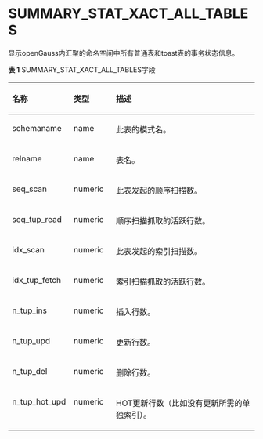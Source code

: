 # SUMMARY\_STAT\_XACT\_ALL\_TABLES

显示openGauss内汇聚的命名空间中所有普通表和toast表的事务状态信息。

**表 1**  SUMMARY\_STAT\_XACT\_ALL\_TABLES字段

<a name="zh-cn_topic_0237122601_table15289132975914"></a>
<table><thead align="left"><tr id="zh-cn_topic_0237122601_row18397102925915"><th class="cellrowborder" valign="top" width="18.96%" id="mcps1.2.4.1.1"><p id="zh-cn_topic_0237122601_p939742905911"><a name="zh-cn_topic_0237122601_p939742905911"></a><a name="zh-cn_topic_0237122601_p939742905911"></a><strong id="zh-cn_topic_0237122601_b93971029175910"><a name="zh-cn_topic_0237122601_b93971029175910"></a><a name="zh-cn_topic_0237122601_b93971029175910"></a>名称</strong></p>
</th>
<th class="cellrowborder" valign="top" width="17.39%" id="mcps1.2.4.1.2"><p id="zh-cn_topic_0237122601_p3398172955910"><a name="zh-cn_topic_0237122601_p3398172955910"></a><a name="zh-cn_topic_0237122601_p3398172955910"></a><strong id="zh-cn_topic_0237122601_b14398329115910"><a name="zh-cn_topic_0237122601_b14398329115910"></a><a name="zh-cn_topic_0237122601_b14398329115910"></a>类型</strong></p>
</th>
<th class="cellrowborder" valign="top" width="63.65%" id="mcps1.2.4.1.3"><p id="zh-cn_topic_0237122601_p10398729135918"><a name="zh-cn_topic_0237122601_p10398729135918"></a><a name="zh-cn_topic_0237122601_p10398729135918"></a><strong id="zh-cn_topic_0237122601_b2039852975916"><a name="zh-cn_topic_0237122601_b2039852975916"></a><a name="zh-cn_topic_0237122601_b2039852975916"></a>描述</strong></p>
</th>
</tr>
</thead>
<tbody><tr id="zh-cn_topic_0237122601_row16398122965911"><td class="cellrowborder" valign="top" width="18.96%" headers="mcps1.2.4.1.1 "><p id="zh-cn_topic_0237122601_p93981029145917"><a name="zh-cn_topic_0237122601_p93981029145917"></a><a name="zh-cn_topic_0237122601_p93981029145917"></a>schemaname</p>
</td>
<td class="cellrowborder" valign="top" width="17.39%" headers="mcps1.2.4.1.2 "><p id="zh-cn_topic_0237122601_p43981429155913"><a name="zh-cn_topic_0237122601_p43981429155913"></a><a name="zh-cn_topic_0237122601_p43981429155913"></a>name</p>
</td>
<td class="cellrowborder" valign="top" width="63.65%" headers="mcps1.2.4.1.3 "><p id="zh-cn_topic_0237122601_p1239912913597"><a name="zh-cn_topic_0237122601_p1239912913597"></a><a name="zh-cn_topic_0237122601_p1239912913597"></a>此表的模式名。</p>
</td>
</tr>
<tr id="zh-cn_topic_0237122601_row1939912975918"><td class="cellrowborder" valign="top" width="18.96%" headers="mcps1.2.4.1.1 "><p id="zh-cn_topic_0237122601_p339992905913"><a name="zh-cn_topic_0237122601_p339992905913"></a><a name="zh-cn_topic_0237122601_p339992905913"></a>relname</p>
</td>
<td class="cellrowborder" valign="top" width="17.39%" headers="mcps1.2.4.1.2 "><p id="zh-cn_topic_0237122601_p8399629185915"><a name="zh-cn_topic_0237122601_p8399629185915"></a><a name="zh-cn_topic_0237122601_p8399629185915"></a>name</p>
</td>
<td class="cellrowborder" valign="top" width="63.65%" headers="mcps1.2.4.1.3 "><p id="zh-cn_topic_0237122601_p1939942975918"><a name="zh-cn_topic_0237122601_p1939942975918"></a><a name="zh-cn_topic_0237122601_p1939942975918"></a>表名。</p>
</td>
</tr>
<tr id="zh-cn_topic_0237122601_row7399152985912"><td class="cellrowborder" valign="top" width="18.96%" headers="mcps1.2.4.1.1 "><p id="zh-cn_topic_0237122601_p1539982955912"><a name="zh-cn_topic_0237122601_p1539982955912"></a><a name="zh-cn_topic_0237122601_p1539982955912"></a>seq_scan</p>
</td>
<td class="cellrowborder" valign="top" width="17.39%" headers="mcps1.2.4.1.2 "><p id="zh-cn_topic_0237122601_p63994293591"><a name="zh-cn_topic_0237122601_p63994293591"></a><a name="zh-cn_topic_0237122601_p63994293591"></a>numeric</p>
</td>
<td class="cellrowborder" valign="top" width="63.65%" headers="mcps1.2.4.1.3 "><p id="zh-cn_topic_0237122601_p93991929165915"><a name="zh-cn_topic_0237122601_p93991929165915"></a><a name="zh-cn_topic_0237122601_p93991929165915"></a>此表发起的顺序扫描数。</p>
</td>
</tr>
<tr id="zh-cn_topic_0237122601_row1039919293593"><td class="cellrowborder" valign="top" width="18.96%" headers="mcps1.2.4.1.1 "><p id="zh-cn_topic_0237122601_p739910295597"><a name="zh-cn_topic_0237122601_p739910295597"></a><a name="zh-cn_topic_0237122601_p739910295597"></a>seq_tup_read</p>
</td>
<td class="cellrowborder" valign="top" width="17.39%" headers="mcps1.2.4.1.2 "><p id="zh-cn_topic_0237122601_p14001529195918"><a name="zh-cn_topic_0237122601_p14001529195918"></a><a name="zh-cn_topic_0237122601_p14001529195918"></a>numeric</p>
</td>
<td class="cellrowborder" valign="top" width="63.65%" headers="mcps1.2.4.1.3 "><p id="zh-cn_topic_0237122601_p9400182919594"><a name="zh-cn_topic_0237122601_p9400182919594"></a><a name="zh-cn_topic_0237122601_p9400182919594"></a>顺序扫描抓取的活跃行数。</p>
</td>
</tr>
<tr id="zh-cn_topic_0237122601_row240092985911"><td class="cellrowborder" valign="top" width="18.96%" headers="mcps1.2.4.1.1 "><p id="zh-cn_topic_0237122601_p14400142919596"><a name="zh-cn_topic_0237122601_p14400142919596"></a><a name="zh-cn_topic_0237122601_p14400142919596"></a>idx_scan</p>
</td>
<td class="cellrowborder" valign="top" width="17.39%" headers="mcps1.2.4.1.2 "><p id="zh-cn_topic_0237122601_p16400192905915"><a name="zh-cn_topic_0237122601_p16400192905915"></a><a name="zh-cn_topic_0237122601_p16400192905915"></a>numeric</p>
</td>
<td class="cellrowborder" valign="top" width="63.65%" headers="mcps1.2.4.1.3 "><p id="zh-cn_topic_0237122601_p5400162913596"><a name="zh-cn_topic_0237122601_p5400162913596"></a><a name="zh-cn_topic_0237122601_p5400162913596"></a>此表发起的索引扫描数。</p>
</td>
</tr>
<tr id="zh-cn_topic_0237122601_row7400629105917"><td class="cellrowborder" valign="top" width="18.96%" headers="mcps1.2.4.1.1 "><p id="zh-cn_topic_0237122601_p54001529195912"><a name="zh-cn_topic_0237122601_p54001529195912"></a><a name="zh-cn_topic_0237122601_p54001529195912"></a>idx_tup_fetch</p>
</td>
<td class="cellrowborder" valign="top" width="17.39%" headers="mcps1.2.4.1.2 "><p id="zh-cn_topic_0237122601_p8400162910598"><a name="zh-cn_topic_0237122601_p8400162910598"></a><a name="zh-cn_topic_0237122601_p8400162910598"></a>numeric</p>
</td>
<td class="cellrowborder" valign="top" width="63.65%" headers="mcps1.2.4.1.3 "><p id="zh-cn_topic_0237122601_p540032915914"><a name="zh-cn_topic_0237122601_p540032915914"></a><a name="zh-cn_topic_0237122601_p540032915914"></a>索引扫描抓取的活跃行数。</p>
</td>
</tr>
<tr id="zh-cn_topic_0237122601_row144002299595"><td class="cellrowborder" valign="top" width="18.96%" headers="mcps1.2.4.1.1 "><p id="zh-cn_topic_0237122601_p340132916592"><a name="zh-cn_topic_0237122601_p340132916592"></a><a name="zh-cn_topic_0237122601_p340132916592"></a>n_tup_ins</p>
</td>
<td class="cellrowborder" valign="top" width="17.39%" headers="mcps1.2.4.1.2 "><p id="zh-cn_topic_0237122601_p1240142918592"><a name="zh-cn_topic_0237122601_p1240142918592"></a><a name="zh-cn_topic_0237122601_p1240142918592"></a>numeric</p>
</td>
<td class="cellrowborder" valign="top" width="63.65%" headers="mcps1.2.4.1.3 "><p id="zh-cn_topic_0237122601_p144015292594"><a name="zh-cn_topic_0237122601_p144015292594"></a><a name="zh-cn_topic_0237122601_p144015292594"></a>插入行数。</p>
</td>
</tr>
<tr id="zh-cn_topic_0237122601_row144014299599"><td class="cellrowborder" valign="top" width="18.96%" headers="mcps1.2.4.1.1 "><p id="zh-cn_topic_0237122601_p194011829165913"><a name="zh-cn_topic_0237122601_p194011829165913"></a><a name="zh-cn_topic_0237122601_p194011829165913"></a>n_tup_upd</p>
</td>
<td class="cellrowborder" valign="top" width="17.39%" headers="mcps1.2.4.1.2 "><p id="zh-cn_topic_0237122601_p134014295597"><a name="zh-cn_topic_0237122601_p134014295597"></a><a name="zh-cn_topic_0237122601_p134014295597"></a>numeric</p>
</td>
<td class="cellrowborder" valign="top" width="63.65%" headers="mcps1.2.4.1.3 "><p id="zh-cn_topic_0237122601_p1240162917597"><a name="zh-cn_topic_0237122601_p1240162917597"></a><a name="zh-cn_topic_0237122601_p1240162917597"></a>更新行数。</p>
</td>
</tr>
<tr id="zh-cn_topic_0237122601_row1401182915597"><td class="cellrowborder" valign="top" width="18.96%" headers="mcps1.2.4.1.1 "><p id="zh-cn_topic_0237122601_p1402142935918"><a name="zh-cn_topic_0237122601_p1402142935918"></a><a name="zh-cn_topic_0237122601_p1402142935918"></a>n_tup_del</p>
</td>
<td class="cellrowborder" valign="top" width="17.39%" headers="mcps1.2.4.1.2 "><p id="zh-cn_topic_0237122601_p18402112918597"><a name="zh-cn_topic_0237122601_p18402112918597"></a><a name="zh-cn_topic_0237122601_p18402112918597"></a>numeric</p>
</td>
<td class="cellrowborder" valign="top" width="63.65%" headers="mcps1.2.4.1.3 "><p id="zh-cn_topic_0237122601_p18402152935919"><a name="zh-cn_topic_0237122601_p18402152935919"></a><a name="zh-cn_topic_0237122601_p18402152935919"></a>删除行数。</p>
</td>
</tr>
<tr id="zh-cn_topic_0237122601_row040214295591"><td class="cellrowborder" valign="top" width="18.96%" headers="mcps1.2.4.1.1 "><p id="zh-cn_topic_0237122601_p13402112985914"><a name="zh-cn_topic_0237122601_p13402112985914"></a><a name="zh-cn_topic_0237122601_p13402112985914"></a>n_tup_hot_upd</p>
</td>
<td class="cellrowborder" valign="top" width="17.39%" headers="mcps1.2.4.1.2 "><p id="zh-cn_topic_0237122601_p13402129205917"><a name="zh-cn_topic_0237122601_p13402129205917"></a><a name="zh-cn_topic_0237122601_p13402129205917"></a>numeric</p>
</td>
<td class="cellrowborder" valign="top" width="63.65%" headers="mcps1.2.4.1.3 "><p id="zh-cn_topic_0237122601_p24027291598"><a name="zh-cn_topic_0237122601_p24027291598"></a><a name="zh-cn_topic_0237122601_p24027291598"></a>HOT更新行数（比如没有更新所需的单独索引）。</p>
</td>
</tr>
</tbody>
</table>

